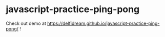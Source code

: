 # javascript-practice-ping-pong


Check out demo at https://delfidream.github.io/javascript-practice-ping-pong/ !
